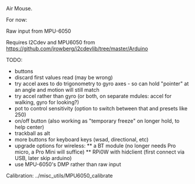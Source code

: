 Air Mouse.

For now:

Raw input from MPU-6050

Requires I2Cdev and MPU6050 from https://github.com/jrowberg/i2cdevlib/tree/master/Arduino


TODO:
* buttons
* discard first values read (may be wrong)
* try accel axes to do trigonometry to gyro axes - so can hold "pointer" at an angle and motion will still match
* try accel rather than gyro (or both, on separate mdules: accel for walking, gyro for looking?)
* pot to control sensitivity (option to switch between that and presets like 250)
* on/off button (also working as "temporary freeze" on longer hold, to help center)
* trackball as alt
* more buttons for keyboard keys (wsad, directional, etc)
* upgrade options for wireless:
** a BT module (no longer needs Pro micro, a Pro Mini will suffice)
** RPi0W with hidclient (first connect via USB, later skip arduino)
* use MPU-6050's DMP rather than raw input


Calibration: ../misc_utils/MPU6050_calibrate
